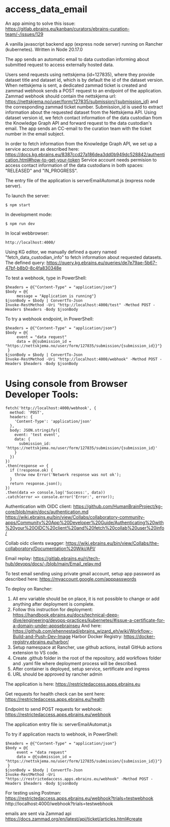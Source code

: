 # access_data_email

An app aiming to solve this issue: https://gitlab.ebrains.eu/kanban/curators/ebrains-curation-team/-/issues/129

A vanilla javascript backend app (express node server) running on Rancher (kubernetes). Written in Node 20.17.0

The app sends an automatic email to data custodian informing about submitted request to access externally hosted data.

Users send requests using nettskjema (id=127835), where they provide dataset title and dataset id, which is by default the id of the dataset version. When nettskjema is sent, a dedicated zammad ticket is created and zammad webhook sends a POST request to an endpoint of the application. Zammad webhook should contain the nettskjema url: https://nettskjema.no/user/form/127835/submission/{submission_id} and the corresponding zammad ticket number. Submission_id is used to extract information about the requested dataset from the Nettskjema API. Using dataset version id, we fetch contact information of the data custodian from the Knowledge Graph API and forward request to the data custodian's email. The app sends an CC-email to the curation team with the ticket number in the email subject.

In order to fetch information from the Knowledge Graph API, we set up a service account as described here: https://docs.kg.ebrains.eu/8387ccd27a186dea3dd0b949dc528842/authentication.html#how-to-get-your-token
Service account needs permision to access contact information of the data custodians in both spaces: "RELEASED" and "IN_PROGRESS".

The entry file of the application is serverEmailAutomat.js (express node server).

To launch the server:

```
$ npm start
```

In development mode:

```
$ npm run dev
```

In local webbrowser:

```
http://localhost:4000/
```

Using KG editor, we manually defined a query named "fetch_data_custodian_info" to fetch information about requested datasets.  
The defined query: https://query.kg.ebrains.eu/queries/de7e79ae-5b67-47bf-b8b0-8c4fa830348e

To test a webhook, type in PowerShell:

```
$headers = @{"Content-Type" = "application/json"}
$body = @{
     message = "Application is running"}
$jsonBody = $body | ConvertTo-Json
Invoke-RestMethod -Uri "http://localhost:4000/test" -Method POST -Headers $headers -Body $jsonBody
```

To try a webhook endpoint, in PowerShell:

```
$headers = @{"Content-Type" = "application/json"}
$body = @{
     event = "data request"
     data = @{submission_id = "https://nettskjema.no/user/form/127835/submission/{submission_id}}"}
 }
$jsonBody = $body | ConvertTo-Json
Invoke-RestMethod -Uri "http://localhost:4000/webhook" -Method POST -Headers $headers -Body $jsonBody
```

# Using console from Browser Developer Tools:

```
fetch('http://localhost:4000/webhook', {
  method: 'POST',
  headers: {
    'Content-Type': 'application/json'
  },
  body: JSON.stringify({
    event: 'test event',
    data: {
      submission_id: 'https://nettskjema.no/user/form/127835/submission/{submission_id}'
    }
  })
})
.then(response => {
  if (!response.ok) {
    throw new Error('Network response was not ok');
  }
  return response.json();
})
.then(data => console.log('Success:', data))
.catch(error => console.error('Error:', error));

```

Authentication with OIDC client:
https://github.com/HumanBrainProject/kg-core/blob/main/docs/authentication.md
https://wiki.ebrains.eu/bin/view/Collabs/collaboratory-community-apps/Community%20App%20Developer%20Guide/Authenticating%20with%20your%20OIDC%20client%20and%20fetch%20collab%20user%20info/

Collab oidc clients swagger:
https://wiki.ebrains.eu/bin/view/Collabs/the-collaboratory/Documentation%20Wiki/API/

Email replay:
https://gitlab.ebrains.eu/ri/tech-hub/devops/docs/-/blob/main/Email_relay.md

To test email sending using private gmail account, setup app password as described here:
https://myaccount.google.com/apppasswords

To deploy on Rancher:

1. All env variable should be on place, it is not possible to change or add anything after deployment is complete.
2. Follow this instruction for deployment: https://handbook.ebrains.eu/docs/technical-deep-dive/engineering/devops-practices/kubernetes/#issue-a-certificate-for-a-domain-under-appsebrainseu
   And here: https://github.com/ehennestad/ebrains_wizard_eh/wiki/Workflow:-Build-and-Push-Dev-Image
   Harbor Docker Registry: https://docker-registry.ebrains.eu/harbor/
3. Setup namespace at Rancher, use github actions, install GitHub actions extension to VS code.
4. Create .github folder in the root of the repository, add workflows folder and .yaml file where deployment process will be described.
5. After container is deployed, setup service, sertificate and ingress
6. URL should be approved by rancher admin

The application is here:
https://restrictedaccess.apps.ebrains.eu

Get requests for health check can be sent here:
https://restrictedaccess.apps.ebrains.eu/health

Endpoint to send POST requests for webhook:
https://restrictedaccess.apps.ebrains.eu/webhook

The application entry file is: serverEmailAutomat.js

To try if application reacts to webhook, in PowerShell:

```
$headers = @{"Content-Type" = "application/json"}
$body = @{
     event = "data request"
     data = @{submission_id = "https://nettskjema.no/user/form/127835/submission/{submission_id}}"}
 }
$jsonBody = $body | ConvertTo-Json
Invoke-RestMethod -Uri "https://restrictedaccess.apps.ebrains.eu/webhook" -Method POST -Headers $headers -Body $jsonBody
```

For testing using Postman:
https://restrictedaccess.apps.ebrains.eu/webhook?trials=testwebhook
http://localhost:4000/webhook?trials=testwebhook

emails are sent via Zammad api
https://docs.zammad.org/en/latest/api/ticket/articles.html#create
